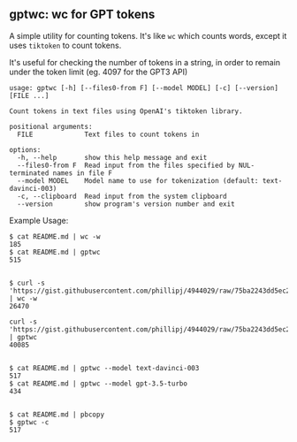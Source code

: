 ## gptwc: wc for GPT tokens

A simple utility for counting tokens.
It's like `wc` which counts words, except it uses `tiktoken` to count tokens.

It's useful for checking the number of tokens in a string, in order to remain under the token limit (eg. 4097 for the GPT3 API)

```
usage: gptwc [-h] [--files0-from F] [--model MODEL] [-c] [--version] [FILE ...]

Count tokens in text files using OpenAI's tiktoken library.

positional arguments:
  FILE             Text files to count tokens in

options:
  -h, --help       show this help message and exit
  --files0-from F  Read input from the files specified by NUL-terminated names in file F
  --model MODEL    Model name to use for tokenization (default: text-davinci-003)
  -c, --clipboard  Read input from the system clipboard
  --version        show program's version number and exit
```

Example Usage:

```
$ cat README.md | wc -w
185
$ cat README.md | gptwc
515


$ curl -s 'https://gist.githubusercontent.com/phillipj/4944029/raw/75ba2243dd5ec2875f629bf5d79f6c1e4b5a8b46/alice_in_wonderland.txt' | wc -w
26470

curl -s 'https://gist.githubusercontent.com/phillipj/4944029/raw/75ba2243dd5ec2875f629bf5d79f6c1e4b5a8b46/alice_in_wonderland.txt' | gptwc
40085


$ cat README.md | gptwc --model text-davinci-003
517
$ cat README.md | gptwc --model gpt-3.5-turbo
434


$ cat README.md | pbcopy
$ gptwc -c
517
```


